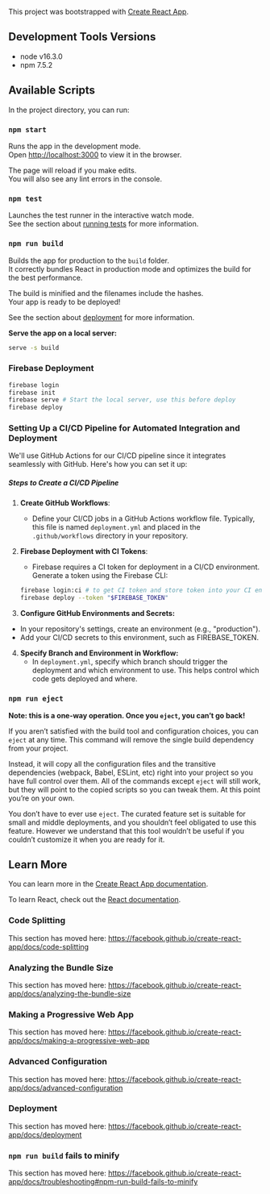 This project was bootstrapped with [Create React App](https://github.com/facebook/create-react-app).

## Development Tools Versions
- node v16.3.0
- npm 7.5.2

## Available Scripts

In the project directory, you can run:

### `npm start`

Runs the app in the development mode.<br />
Open [http://localhost:3000](http://localhost:3000) to view it in the browser.

The page will reload if you make edits.<br />
You will also see any lint errors in the console.

### `npm test`

Launches the test runner in the interactive watch mode.<br />
See the section about [running tests](https://facebook.github.io/create-react-app/docs/running-tests) for more information.

### `npm run build`

Builds the app for production to the `build` folder.<br />
It correctly bundles React in production mode and optimizes the build for the best performance.

The build is minified and the filenames include the hashes.<br />
Your app is ready to be deployed!

See the section about [deployment](https://facebook.github.io/create-react-app/docs/deployment) for more information.

**Serve the app on a local server:**
```bash
serve -s build
```

### Firebase Deployment

```bash
firebase login
firebase init
firebase serve # Start the local server, use this before deploy
firebase deploy
```

### Setting Up a CI/CD Pipeline for Automated Integration and Deployment

We'll use GitHub Actions for our CI/CD pipeline since it integrates seamlessly with GitHub. Here's how you can set it up:

##### Steps to Create a CI/CD Pipeline

1. **Create GitHub Workflows**:
   - Define your CI/CD jobs in a GitHub Actions workflow file. Typically, this file is named `deployment.yml` and placed in the `.github/workflows` directory in your repository.

2. **Firebase Deployment with CI Tokens**:
   - Firebase requires a CI token for deployment in a CI/CD environment. Generate a token using the Firebase CLI:
    ```bash
    firebase login:ci # to get CI token and store token into your CI environment
    firebase deploy --token "$FIREBASE_TOKEN"
    ```
3. **Configure GitHub Environments and Secrets:**
  - In your repository's settings, create an environment (e.g., "production").
  - Add your CI/CD secrets to this environment, such as FIREBASE_TOKEN.
4. **Specify Branch and Environment in Workflow:**
   - In `deployment.yml`, specify which branch should trigger the deployment and which environment to use. This helps control which code gets deployed and where.

### `npm run eject`

**Note: this is a one-way operation. Once you `eject`, you can’t go back!**

If you aren’t satisfied with the build tool and configuration choices, you can `eject` at any time. This command will remove the single build dependency from your project.

Instead, it will copy all the configuration files and the transitive dependencies (webpack, Babel, ESLint, etc) right into your project so you have full control over them. All of the commands except `eject` will still work, but they will point to the copied scripts so you can tweak them. At this point you’re on your own.

You don’t have to ever use `eject`. The curated feature set is suitable for small and middle deployments, and you shouldn’t feel obligated to use this feature. However we understand that this tool wouldn’t be useful if you couldn’t customize it when you are ready for it.

## Learn More

You can learn more in the [Create React App documentation](https://facebook.github.io/create-react-app/docs/getting-started).

To learn React, check out the [React documentation](https://reactjs.org/).

### Code Splitting

This section has moved here: https://facebook.github.io/create-react-app/docs/code-splitting

### Analyzing the Bundle Size

This section has moved here: https://facebook.github.io/create-react-app/docs/analyzing-the-bundle-size

### Making a Progressive Web App

This section has moved here: https://facebook.github.io/create-react-app/docs/making-a-progressive-web-app

### Advanced Configuration

This section has moved here: https://facebook.github.io/create-react-app/docs/advanced-configuration

### Deployment

This section has moved here: https://facebook.github.io/create-react-app/docs/deployment

### `npm run build` fails to minify

This section has moved here: https://facebook.github.io/create-react-app/docs/troubleshooting#npm-run-build-fails-to-minify
